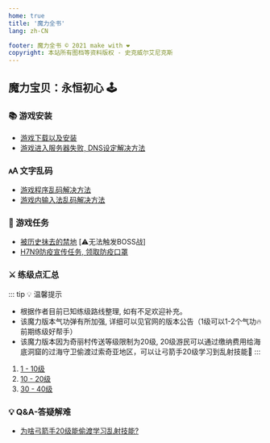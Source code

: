 ```yaml
---
home: true
title: '魔力全书'
lang: zh-CN

footer: 魔力全书 © 2021 make with ❤️
copyright: 本站所有图档等资料版权 - 史克威尔艾尼克斯
---
```


## 魔力宝贝：永恒初心 🕹️

### 📚 游戏安装

- [游戏下载以及安装](guides/install)
- [游戏进入服务器失败, DNS设定解决方法](guides/dns)

### 🗚 文字乱码

- [游戏程序乱码解决方法](guides/locale)
- [游戏内输入法乱码解决方法](guides/input)

### 📜 游戏任务

- [被历史抹去的禁地](tasks/1) [⚠️无法触发BOSS战]
- [H7N9防疫宣传任务, 领取防疫口罩](tasks/2)

### ⚔️ 练级点汇总

::: tip 💡 温馨提示 
- 根据作者目前已知练级路线整理, 如有不足欢迎补充。
- 该魔力版本气功弹有所加强, 详细可以见官网的版本公告（1级可以1-2个气功🔥前期练级好帮手）
- 该魔力版本因为奇丽村传送等级限制为20级, 20级游民可以通过缴纳费用给海底洞窟的过海守卫偷渡过索奇亚地区，可以让弓箭手20级学习到乱射技能🏹
:::

1. [1 - 10级](leveling/1-10)
2. [10 - 20级](leveling/10-20)
2. [30 - 40级](leveling/20-30)


### 💡 Q&A-答疑解难

- [为啥弓箭手20级能偷渡学习乱射技能?](about/archer_smuggling)
